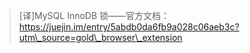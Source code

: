 > \[译\]MySQL InnoDB 锁——官方文档：https://juejin.im/entry/5abdb0da6fb9a028c06aeb3c?utm\_source=gold\_browser\_extension

  


